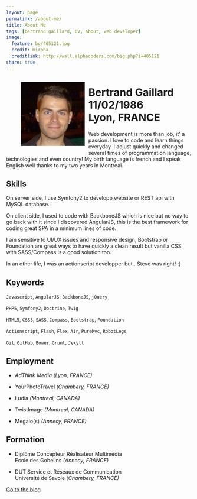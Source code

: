 ```yaml
---
layout: page
permalink: /about-me/
title: About Me
tags: [bertrand gaillard, CV, about, web developer]
image:
  feature: bg/405121.jpg
  credit: miroha
  creditlink: http://wall.alphacoders.com/big.php?i=405121
share: true
---
```



<figure style="float: left; margin-right: 10px;">
    <img src="/images/avatar.jpg" alt="">
</figure>

# Bertrand Gaillard<br>11/02/1986<br>Lyon, FRANCE

Web development is more than job, it' a passion. I love to code and learn things everyday. I adjust quickly and changed several times of programmation language, technologies and even country!
My birth language is french and I speak English well thanks to my two years in Montreal.

## Skills

On server side, I use Symfony2 to developp website or REST api with MySQL database.

On client side, I used to code with BackboneJS which is nice but no way to go back with it since I discovered AngularJS, this is the best framework for coding great SPA in a minimum lines of code.

I am sensitive to UI/UX issues and responsive design, Bootstrap or Foundation are great ways to have quickly a clean result but vanilla CSS with SASS/Compass is a good solution too.

In an other life, I was an actionscript developper but.. Steve was right! :)

## Keywords

`Javascript`, `AngularJS`, `BackboneJS`, `jQuery`

`PHP5`, `Symfony2`, `Doctrine`, `Twig`

`HTML5`, `CSS3`, `SASS`, `Compass`, `Bootstrap`, `Foundation`

`Actionscript`, `Flash`, `Flex`, `Air`, `PureMvc`, `RobotLegs`

`Git`, `GitHub`, `Bower`, `Grunt`, `Jekyll`

## Employment

* *AdThink Media* _(Lyon, FRANCE)_

* YourPhotoTravel _(Chambery, FRANCE)_

* Ludia _(Montreal, CANADA)_

* TwistImage _(Montreal, CANADA)_

* Megalo(s) _(Annecy, FRANCE)_

## Formation

* Diplôme Concepteur Réalisateur Multimédia<br>
Ecole des Gobelins _(Annecy, FRANCE)_
 
* DUT Service et Réseaux de Communication<br>
Université de Savoie _(Chambery, FRANCE)_

<div markdown="0"><a href="{{ site.url }}" class="btn btn-info">Go to the blog</a></div>

